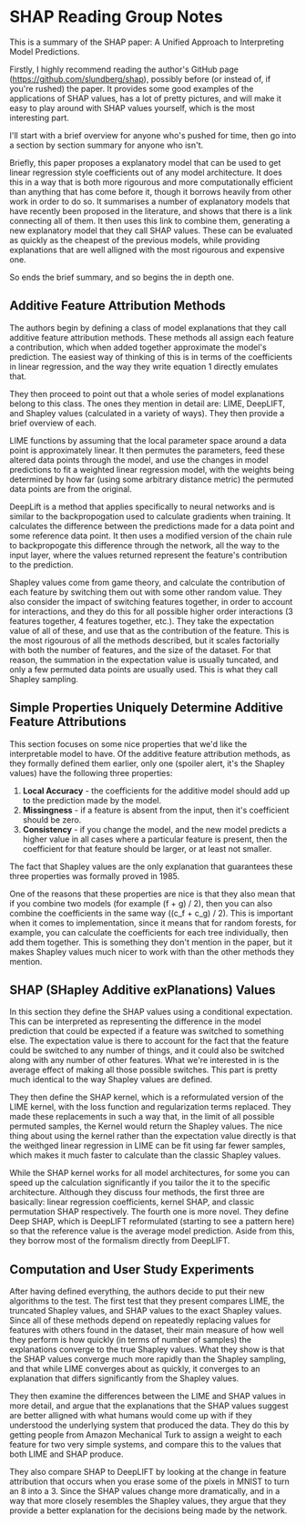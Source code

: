 # SHAP Reading Group Notes
This is a summary of the SHAP paper: A Unified Approach to Interpreting Model Predictions.

Firstly, I highly recommend reading the author's GitHub page (https://github.com/slundberg/shap), possibly before (or instead of, if you're rushed) the paper. It provides some good examples of the applications of SHAP values, has a lot of pretty pictures, and will make it easy to play around with SHAP values yourself, which is the most interesting part.

I'll start with a brief overview for anyone who's pushed for time, then go into a section by section summary for anyone who isn't.

Briefly, this paper proposes a explanatory model that can be used to get linear regression style coefficients out of any model architecture. It does this in a way that is both more rigourous and more computationally efficient than anything that has come before it, though it borrows heavily from other work in order to do so. It summarises a number of explanatory models that have recently been proposed in the literature, and shows that there is a link connecting all of them. It then uses this link to combine them, generating a new explanatory model that they call SHAP values. These can be evaluated as quickly as the cheapest of the previous models, while providing explanations that are well alligned with the most rigourous and expensive one.

So ends the brief summary, and so begins the in depth one.

## Additive Feature Attribution Methods
The authors begin by defining a class of model explanations that they call additive feature attribution methods. These methods all assign each feature a contribution, which when added together approximate the model's prediction. The easiest way of thinking of this is in terms of the coefficients in linear regression, and the way they write equation 1 directly emulates that.

They then proceed to point out that a whole series of model explanations belong to this class. The ones they mention in detail are: LIME, DeepLIFT, and Shapley values (calculated in a variety of ways). They then provide a brief overview of each.

LIME functions by assuming that the local parameter space around a data point is approximately linear. It then permutes the parameters, feed these altered data points through the model, and use the changes in model predictions to fit a weighted linear regression model, with the weights being determined by how far (using some arbitrary distance metric) the permuted data points are from the original.

DeepLift is a method that applies specifically to neural networks and is similar to the backpropogation used to calculate gradients when training. It calculates the difference between the predictions made for a data point and some reference data point. It then uses a modified version of the chain rule to backpropogate this difference through the network, all the way to the input layer, where the values returned represent the feature's contribution to the prediction.

Shapley values come from game theory, and calculate the contribution of each feature by switching them out with some other random value. They also consider the impact of switching features together, in order to account for interactions, and they do this for all possible higher order interactions (3 features together, 4 features together, etc.). They take the expectation value of all of these, and use that as the contribution of the feature. This is the most rigourous of all the methods described, but it scales factorially with both the number of features, and the size of the dataset. For that reason, the summation in the expectation value is usually tuncated, and only a few permuted data points are usually used. This is what they call Shapley sampling.

## Simple Properties Uniquely Determine Additive Feature Attributions
This section focuses on some nice properties that we'd like the interpretable model to have. Of the additive feature attribution methods, as they formally defined them earlier, only one (spoiler alert, it's the Shapley values) have the following three properties:
1. **Local Accuracy** - the coefficients for the additive model should add up to the prediction made by the model.
2. **Missingness** - if a feature is absent from the input, then it's coefficient should be zero.
3. **Consistency** - if you change the model, and the new model predicts a higher value in all cases where a particular feature is present, then the coefficient for that feature should be larger, or at least not smaller.

The fact that Shapley values are the only explanation that guarantees these three properties was formally proved in 1985.

One of the reasons that these properties are nice is that they also mean that if you combine two models (for example (f + g) / 2), then you can also combine the coefficients in the same way ((c_f + c_g) / 2). This is important when it comes to implementation, since it means that for random forests, for example, you can calculate the coefficients for each tree individually, then add them together. This is something they don't mention in the paper, but it makes Shapley values much nicer to work with than the other methods they mention.

## SHAP (SHapley Additive exPlanations) Values
In this section they define the SHAP values using a conditional expectation. This can be interpreted as representing the difference in the model prediction that could be expected if a feature was switched to something else. The expectation value is there to account for the fact that the feature could be switched to any number of things, and it could also be switched along with any number of other features. What we're interested in is the average effect of making all those possible switches. This part is pretty much identical to the way Shapley values are defined.

They then define the SHAP kernel, which is a reformulated version of the LIME kernel, with the loss function and regularization terms replaced. They made these replacements in such a way that, in the limit of all possible permuted samples, the Kernel would return the Shapley values. The nice thing about using the kernel rather than the expectation value directly is that the weithged linear regression in LIME can be fit using far fewer samples, which makes it much faster to calculate than the classic Shapley values.

While the SHAP kernel works for all model architectures, for some you can speed up the calculation significantly if you tailor the it to the specific architecture. Although they discuss four methods, the first three are basically: linear regression coefficients, kernel SHAP, and classic permutation SHAP respectively. The fourth one is more novel. They define Deep SHAP, which is DeepLIFT reformulated (starting to see a pattern here) so that the reference value is the average model prediction. Aside from this, they borrow most of the formalism directly from DeepLIFT.

## Computation and User Study Experiments
After having defined everything, the authors decide to put their new algorithms to the test. The first test that they present compares LIME, the truncated Shapley values, and SHAP values to the exact Shapley values. Since all of these methods depend on repeatedly replacing values for features with others found in the dataset, their main measure of how well they perform is how quickly (in terms of number of samples) the explanations converge to the true Shapley values. What they show is that the SHAP values converge much more rapidly than the Shapley sampling, and that while LIME converges about as quickly, it converges to an explanation that differs significantly from the Shapley values.

They then examine the differences between the LIME and SHAP values in more detail, and argue that the explanations that the SHAP values suggest are better alligned with what humans would come up with if they understood the underlying system that produced the data. They do this by getting people from Amazon Mechanical Turk to assign a weight to each feature for two very simple systems, and compare this to the values that both LIME and SHAP produce.

They also compare SHAP to DeepLIFT by looking at the change in feature attribution that occurs when you erase some of the pixels in MNIST to turn an 8 into a 3. Since the SHAP values change more dramatically, and in a way that more closely resembles the Shapley values, they argue that they provide a better explanation for the decisions being made by the network.
